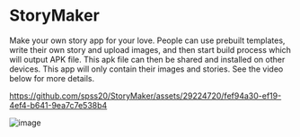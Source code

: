 # StoryMaker
Make your own story app for your love. People can use prebuilt templates, write their own story and upload images, and then start build process which will output APK file. This apk file can then be shared and installed on other devices. This app will only contain their images and stories. See the video below for more details.




https://github.com/spss20/StoryMaker/assets/29224720/fef94a30-ef19-4ef4-b641-9ea7c7e538b4



![image](https://github.com/spss20/StoryMaker/assets/29224720/f02034a9-5dfc-4923-9857-5821031ba02d)
